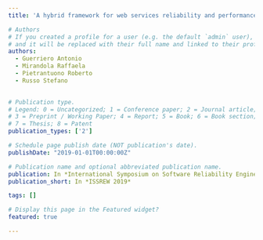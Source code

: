 ```yaml
---
title: 'A hybrid framework for web services reliability and performance assessment'

# Authors
# If you created a profile for a user (e.g. the default `admin` user), write the username (folder name) here
# and it will be replaced with their full name and linked to their profile.
authors:
  - Guerriero Antonio 
  - Mirandola Raffaela
  - Pietrantuono Roberto
  - Russo Stefano
  

# Publication type.
# Legend: 0 = Uncategorized; 1 = Conference paper; 2 = Journal article;
# 3 = Preprint / Working Paper; 4 = Report; 5 = Book; 6 = Book section;
# 7 = Thesis; 8 = Patent
publication_types: ['2']

# Schedule page publish date (NOT publication's date).
publishDate: "2019-01-01T00:00:00Z"

# Publication name and optional abbreviated publication name.
publication: In *International Symposium on Software Reliability Engineering Workshops*
publication_short: In *ISSREW 2019*

tags: []

# Display this page in the Featured widget?
featured: true

---
```

